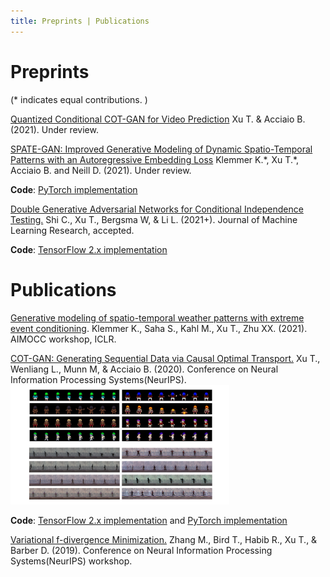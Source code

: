 ```yaml
---
title: Preprints | Publications 
---
```


# Preprints
(\* indicates equal contributions. )

[Quantized Conditional COT-GAN for Video Prediction](https://arxiv.org/pdf/2106.05658.pdf) Xu T. & Acciaio B. (2021). Under review.  


[SPATE-GAN: Improved Generative Modeling of Dynamic Spatio-Temporal Patterns with an Autoregressive Embedding Loss](https://arxiv.org/pdf/2109.15044.pdf) Klemmer K.\*, Xu T.\*, Acciaio B. and Neill D. (2021). Under review. 

**Code**: [PyTorch implementation](https://github.com/konstantinklemmer/spate-gan)

[Double Generative Adversarial Networks for Conditional Independence Testing.](https://arxiv.org/pdf/2006.02615.pdf) Shi C., Xu T., Bergsma W, & Li L. (2021+). Journal of Machine Learning Research, accepted.

**Code**: [TensorFlow 2.x implementation](https://github.com/tianlinxu312/dgcit)

# Publications

[Generative modeling of spatio-temporal weather patterns with extreme event conditioning](https://arxiv.org/pdf/2104.12469.pdf). Klemmer K., Saha S., Kahl M., Xu T., Zhu XX. (2021). AIMOCC workshop, ICLR.

[COT-GAN: Generating Sequential Data via Causal Optimal Transport.](https://papers.nips.cc/paper/2020/file/641d77dd5271fca28764612a028d9c8e-Paper.pdf) Xu T., Wenliang L., Munn M, & Acciaio B. (2020). Conference on Neural Information Processing Systems(NeurIPS).
<img src="https://github.com/tianlinxu312/tianlinxu312.github.io/blob/raw/imgs/cotgan.png" width="350" alt="accessibility text">


**Code**: [TensorFlow 2.x implementation](https://github.com/tianlinxu312/cot-gan) and [PyTorch implementation](https://github.com/tianlinxu312/cot-gan-pytorch)

[Variational f-divergence Minimization.](https://arxiv.org/pdf/1907.11891.pdf) Zhang M., Bird T., Habib R., Xu T., & Barber D. (2019). Conference on Neural Information Processing Systems(NeurIPS) workshop.

